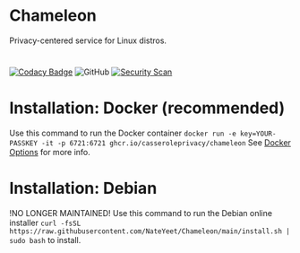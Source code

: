 # Chameleon
Privacy-centered service for Linux distros.
# 
[![Codacy Badge](https://app.codacy.com/project/badge/Grade/6aaaeff023194d3fb6eadd2f3b32554f)](https://app.codacy.com/gh/NateYeet/Chameleon/dashboard?utm_source=gh&utm_medium=referral&utm_content=&utm_campaign=Badge_grade) ![GitHub](https://img.shields.io/github/license/nateyeet/chameleon)  [![ Security Scan](https://github.com/NateYeet/Chameleon/actions/workflows/codacy.yml/badge.svg)](https://github.com/NateYeet/Chameleon/actions/workflows/codacy.yml)




# Installation: Docker (recommended)
Use this command to run the Docker container
`docker run -e key=YOUR-PASSKEY -it -p 6721:6721 ghcr.io/casseroleprivacy/chameleon`
See [Docker Options](https://github.com/CasserolePrivacy/Chameleon/wiki/Docker-Options#options-for-docker-chameleon) for more info.

#
# Installation: Debian 
!NO LONGER MAINTAINED!
Use this command to run the Debian online installer `curl -fsSL https://raw.githubusercontent.com/NateYeet/Chameleon/main/install.sh | sudo bash` to install.

